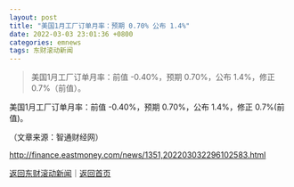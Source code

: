 ```yaml
---
layout: post
title: "美国1月工厂订单月率：预期 0.70% 公布 1.4%"
date: 2022-03-03 23:01:36 +0800
categories: emnews
tags: 东财滚动新闻
---
```

> 美国1月工厂订单月率：前值 -0.40%，预期 0.70%，公布 1.4%，修正 0.7%（前值）。

<p>美国1月工厂订单月率：前值 -0.40%，预期 0.70%，公布 1.4%，修正 0.7%(前值)。</p><p class="em_media">（文章来源：智通财经网）</p>

<http://finance.eastmoney.com/news/1351,202203032296102583.html>

[返回东财滚动新闻](//finews.withounder.com/emnews/)｜[返回首页](//finews.withounder.com/)